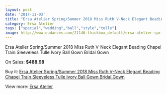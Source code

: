 ```yaml
---
layout: post
date: '2017-11-03'
title: "Ersa Atelier Spring/Summer 2018 Miss Ruth V-Neck Elegant Beading Chapel Train Sleeveless Tulle Ivory Ball Gown Bridal Gown"
category: Ersa Atelier
tags: ["special","wedding","ball","style","tulle"]
image: http://www.eudances.com/21146-thickbox_default/ersa-atelier-spring-summer-2018-miss-ruth-v-neck-elegant-beading-chapel-train-sleeveless-tulle-ivory-ball-gown-bridal-gown.jpg
---
```

Ersa Atelier Spring/Summer 2018 Miss Ruth V-Neck Elegant Beading Chapel Train Sleeveless Tulle Ivory Ball Gown Bridal Gown

On Sales: **$488.98**
<a href="https://www.eudances.com/en/ersa-atelier/6464-ersa-atelier-spring-summer-2018-miss-ruth-v-neck-elegant-beading-chapel-train-sleeveless-tulle-ivory-ball-gown-bridal-gown.html"><amp-img layout="responsive" width="600" height="600" src="//www.eudances.com/21146-thickbox_default/ersa-atelier-spring-summer-2018-miss-ruth-v-neck-elegant-beading-chapel-train-sleeveless-tulle-ivory-ball-gown-bridal-gown.jpg" alt="Ersa Atelier Spring/Summer 2018 Miss Ruth V-Neck Elegant Beading Chapel Train Sleeveless Tulle Ivory Ball Gown Bridal Gown 0" /></a>
<a href="https://www.eudances.com/en/ersa-atelier/6464-ersa-atelier-spring-summer-2018-miss-ruth-v-neck-elegant-beading-chapel-train-sleeveless-tulle-ivory-ball-gown-bridal-gown.html"><amp-img layout="responsive" width="600" height="600" src="//www.eudances.com/21149-thickbox_default/ersa-atelier-spring-summer-2018-miss-ruth-v-neck-elegant-beading-chapel-train-sleeveless-tulle-ivory-ball-gown-bridal-gown.jpg" alt="Ersa Atelier Spring/Summer 2018 Miss Ruth V-Neck Elegant Beading Chapel Train Sleeveless Tulle Ivory Ball Gown Bridal Gown 1" /></a>
<a href="https://www.eudances.com/en/ersa-atelier/6464-ersa-atelier-spring-summer-2018-miss-ruth-v-neck-elegant-beading-chapel-train-sleeveless-tulle-ivory-ball-gown-bridal-gown.html"><amp-img layout="responsive" width="600" height="600" src="//www.eudances.com/21148-thickbox_default/ersa-atelier-spring-summer-2018-miss-ruth-v-neck-elegant-beading-chapel-train-sleeveless-tulle-ivory-ball-gown-bridal-gown.jpg" alt="Ersa Atelier Spring/Summer 2018 Miss Ruth V-Neck Elegant Beading Chapel Train Sleeveless Tulle Ivory Ball Gown Bridal Gown 2" /></a>
<a href="https://www.eudances.com/en/ersa-atelier/6464-ersa-atelier-spring-summer-2018-miss-ruth-v-neck-elegant-beading-chapel-train-sleeveless-tulle-ivory-ball-gown-bridal-gown.html"><amp-img layout="responsive" width="600" height="600" src="//www.eudances.com/21147-thickbox_default/ersa-atelier-spring-summer-2018-miss-ruth-v-neck-elegant-beading-chapel-train-sleeveless-tulle-ivory-ball-gown-bridal-gown.jpg" alt="Ersa Atelier Spring/Summer 2018 Miss Ruth V-Neck Elegant Beading Chapel Train Sleeveless Tulle Ivory Ball Gown Bridal Gown 3" /></a>

Buy it: [Ersa Atelier Spring/Summer 2018 Miss Ruth V-Neck Elegant Beading Chapel Train Sleeveless Tulle Ivory Ball Gown Bridal Gown](https://www.eudances.com/en/ersa-atelier/6464-ersa-atelier-spring-summer-2018-miss-ruth-v-neck-elegant-beading-chapel-train-sleeveless-tulle-ivory-ball-gown-bridal-gown.html "Ersa Atelier Spring/Summer 2018 Miss Ruth V-Neck Elegant Beading Chapel Train Sleeveless Tulle Ivory Ball Gown Bridal Gown")

View more: [Ersa Atelier](https://www.eudances.com/en/103-ersa-atelier "Ersa Atelier")